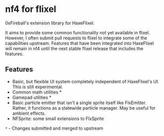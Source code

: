 
# nf4 for flixel

0xFireball's extension library for HaxeFlixel.

It aims to provide some common functionality not yet available in flixel.
However, I often submit pull requests to flixel to integrate some of the capabilities upstream.
Features that have been integrated into HaxeFlixel will remain in nf4 until the next stable flixel
release that includes the features.

## Features

- Basic, but flexible UI system completely independent of HaxeFlixel's UI. This is still experimental.
- Common math utilities \*
- Gamepad utilities \*
- Basic particle emitter that isn't a single sprite itself like FlxEmitter. Rather, it functions as a statewide particle manager. May be useful for ambient effects.
- NFSprite: some small extensions to FlxSprite

`*` - Changes submitted and merged to upstream


